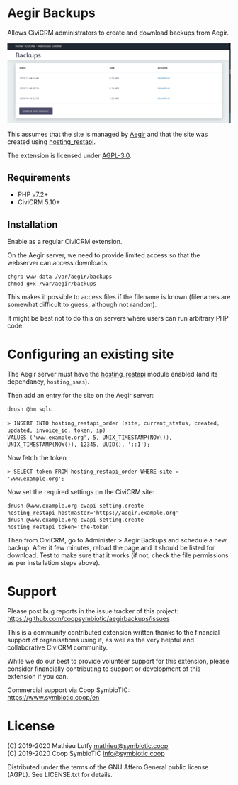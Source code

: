 # Aegir Backups

Allows CiviCRM administrators to create and download backups from Aegir.

![Screenshot](/images/screenshot.png)

This assumes that the site is managed by [Aegir](http://www.aegirproject.org/)
and that the site was created using [hosting_restapi](https://github.com/coopsymbiotic/hosting_restapi).

The extension is licensed under [AGPL-3.0](LICENSE.txt).

## Requirements

* PHP v7.2+
* CiviCRM 5.10+

## Installation

Enable as a regular CiviCRM extension.

On the Aegir server, we need to provide limited access so that the webserver can access
downloads:

```
chgrp www-data /var/aegir/backups
chmod g+x /var/aegir/backups
```

This makes it possible to access files if the filename is known (filenames are somewhat
difficult to guess, although not random).

It might be best not to do this on servers where users can run arbitrary PHP code.

# Configuring an existing site

The Aegir server must have the [hosting_restapi](https://github.com/coopsymbiotic/hosting_restapi)
module enabled (and its dependancy, `hosting_saas`).

Then add an entry for the site on the Aegir server:

```
drush @hm sqlc

> INSERT INTO hosting_restapi_order (site, current_status, created, updated, invoice_id, token, ip)
VALUES ('www.example.org', 5, UNIX_TIMESTAMP(NOW()), UNIX_TIMESTAMP(NOW()), 12345, UUID(), '::1');
```

Now fetch the token

```
> SELECT token FROM hosting_restapi_order WHERE site = 'www.example.org';
```

Now set the required settings on the CiviCRM site:

```
drush @www.example.org cvapi setting.create hosting_restapi_hostmaster='https://aegir.example.org'
drush @www.example.org cvapi setting.create hosting_restapi_token='the-token'
```

Then from CiviCRM, go to Administer > Aegir Backups and schedule a new backup.
After it few minutes, reload the page and it should be listed for download.
Test to make sure that it works (if not, check the file permissions as per
installation steps above).

# Support

Please post bug reports in the issue tracker of this project:  
https://github.com/coopsymbiotic/aegirbackups/issues

This is a community contributed extension written thanks to the financial
support of organisations using it, as well as the very helpful and collaborative
CiviCRM community.

While we do our best to provide volunteer support for this extension, please
consider financially contributing to support or development of this extension
if you can.

Commercial support via Coop SymbioTIC:  
https://www.symbiotic.coop/en

# License

(C) 2019-2020 Mathieu Lutfy <mathieu@symbiotic.coop>  
(C) 2019-2020 Coop SymbioTIC <info@symbiotic.coop>

Distributed under the terms of the GNU Affero General public license (AGPL).
See LICENSE.txt for details.
